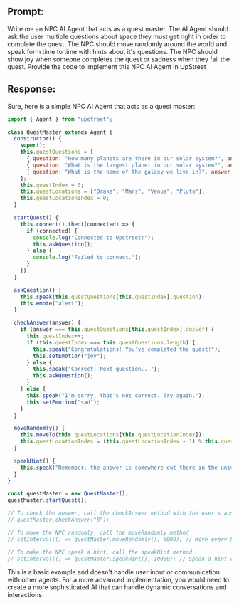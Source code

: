 ## Prompt:

Write me an NPC AI Agent that acts as a quest master. The AI Agent should ask the user multiple questions about space they must get right in order to complete the quest. The NPC should move randomly around the world and speak form time to time with hints about it's questions. The NPC should show joy when someone completes the quest or sadness when they fail the quest. Provide the code to implement this NPC AI Agent in UpStreet

## Response:

Sure, here is a simple NPC AI Agent that acts as a quest master:

```javascript
import { Agent } from "upstreet";

class QuestMaster extends Agent {
  constructor() {
    super();
    this.questQuestions = [
      { question: "How many planets are there in our solar system?", answer: "8" },
      { question: "What is the largest planet in our solar system?", answer: "Jupiter" },
      { question: "What is the name of the galaxy we live in?", answer: "Milky Way" },
    ];
    this.questIndex = 0;
    this.questLocations = ["Drake", "Mars", "Venus", "Pluto"];
    this.questLocationIndex = 0;
  }

  startQuest() {
    this.connect().then((connected) => {
      if (connected) {
        console.log("Connected to Upstreet!");
        this.askQuestion();
      } else {
        console.log("Failed to connect.");
      }
    });
  }

  askQuestion() {
    this.speak(this.questQuestions[this.questIndex].question);
    this.emote("alert");
  }

  checkAnswer(answer) {
    if (answer === this.questQuestions[this.questIndex].answer) {
      this.questIndex++;
      if (this.questIndex === this.questQuestions.length) {
        this.speak("Congratulations! You've completed the quest!");
        this.setEmotion("joy");
      } else {
        this.speak("Correct! Next question...");
        this.askQuestion();
      }
    } else {
      this.speak("I'm sorry, that's not correct. Try again.");
      this.setEmotion("sad");
    }
  }

  moveRandomly() {
    this.moveTo(this.questLocations[this.questLocationIndex]);
    this.questLocationIndex = (this.questLocationIndex + 1) % this.questLocations.length;
  }

  speakHint() {
    this.speak("Remember, the answer is somewhere out there in the universe!");
  }
}

const questMaster = new QuestMaster();
questMaster.startQuest();

// To check the answer, call the checkAnswer method with the user's answer
// questMaster.checkAnswer("8");

// To move the NPC randomly, call the moveRandomly method
// setInterval(() => questMaster.moveRandomly(), 5000); // Move every 5 seconds

// To make the NPC speak a hint, call the speakHint method
// setInterval(() => questMaster.speakHint(), 10000); // Speak a hint every 10 seconds
```

This is a basic example and doesn't handle user input or communication with other agents. For a more advanced implementation, you would need to create a more sophisticated AI that can handle dynamic conversations and interactions.